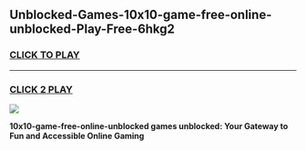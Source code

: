 
## Unblocked-Games-10x10-game-free-online-unblocked-Play-Free-6hkg2
<h3>
<a href="https://premium76.site?title=10x10-game-free-online-unblocked&ref=22A">CLICK TO PLAY</a></h3>
<hr>

<h3>
<a href="https://premium76.site?title=10x10-game-free-online-unblocked&ref=22A">CLICK 2 PLAY</a>
  
</h3>

<a href="https://premium76.site?title=10x10-game-free-online-unblocked&ref=22A"><img src="https://clearcache.store/games.png"></a>


**10x10-game-free-online-unblocked games unblocked: Your Gateway to Fun and Accessible Online Gaming**
